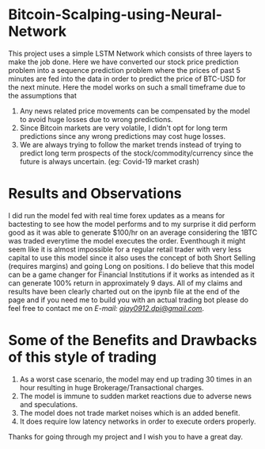 # Bitcoin-Scalping-using-Neural-Network

This project uses a simple LSTM Network which consists of three layers to make the job done. Here we have converted our stock price prediction problem into a sequence prediction  problem where the prices of past 5 minutes are fed into the data in order to predict the price of BTC-USD for the next minute. Here the model works on such a small timeframe due to the assumptions that 
1. Any news related price movements can be compensated by the model to avoid huge losses due to wrong predictions.
2. Since Bitcoin markets are very volatile, I didn't opt for long term predictions since any wrong predictions may cost huge losses.
3. We are always trying to follow the market trends instead of trying to predict long term prospects of the stock/commodity/currency since the future is always uncertain. (eg: Covid-19 market crash)

# Results and Observations 

I did run the model fed with real time forex updates as a means for bactesting to see how the model performs and to my surprise it did perform good as it was able to generate $100/hr on an average considering the 1BTC was traded everytime the model executes the order. Eventhough it might seem like it is almost impossible for a regular retail trader with very less capital to use this model since it also uses the concept of both Short Selling (requires margins) and going Long on positions. 
I do believe that this model can be a game changer for Financial Institutions if it works as intended as it can generate 100% return in approximately 9 days. All of my claims and results have been clearly charted out on the ipynb file at the end of the page and if you need me to build you with an actual trading bot please do feel free to contact me on *E-mail: ajay0912.dpi@gmail.com*.

# Some of the Benefits and Drawbacks of this style of trading

1. As a worst case scenario, the model may end up trading 30 times in an hour resulting in huge Brokerage/Transactional charges.
2. The model is immune to sudden market reactions due to adverse news and speculations.
3. The model does not trade market noises which is an added benefit.
4. It does require low latency networks in order to execute orders properly.

Thanks for going through my project and I wish you to have a great day.
